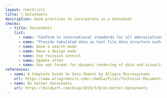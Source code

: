 ```yaml
---
layout: checklists
title: 📄 Datasheets
description: Good practices to incorporate in a datasheet
checks:
  - title: Datasheets
    list:
      - name: "Conform to international standards for all abbreviations, terms, symbols, and schematic symbols"
      - name: "Provide tabulated data as text file data structure such as <code>CSV</code>, <code>XML</code>, <code>JSON</code>, <code>YAML</code>"
      - name: Have a search mode
      - name: Have a design mode
      - name: Use revision control
      - name: Update often
      - name: Use web format for dynamic rendering of data and visualizations
references:
  - name: A Complete Guide to Data Sheets by Allegro Microsystems
    url: https://www.allegromicro.com/~/media/Files/Technical-Documents/pub26000-Complete-Guide-To-Datasheets.ashx
  - name: On better datasheets
    url: https://boldport.com/blog/2019/3/8/on-better-datasheets
---
```

